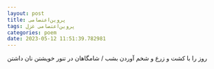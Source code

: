 ```yaml
---
layout: post
title: پروین‌اعتصامی
tags: پروین‌اعتصامی غزل
categories: poem
date: 2023-05-12 11:51:39.782981
---
```


روز را با کشت و زرع و شخم آوردن بشب / شامگاهان در تنور خویشتن نان داشتن